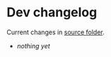 # Dev changelog

Current changes in [source folder](https://github.com/Vinc3r/BlenderScripts/tree/master/nothing-is-3d).

- *nothing yet*

